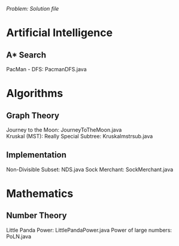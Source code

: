 *Problem: Solution file*

# Artificial Intelligence

## A* Search

PacMan - DFS: PacmanDFS.java

# Algorithms

## Graph Theory

Journey to the Moon: JourneyToTheMoon.java  
Kruskal (MST): Really Special Subtree: Kruskalmstrsub.java

## Implementation

Non-Divisible Subset: NDS.java
Sock Merchant: SockMerchant.java

# Mathematics

## Number Theory

Little Panda Power: LittlePandaPower.java
Power of large numbers: PoLN.java